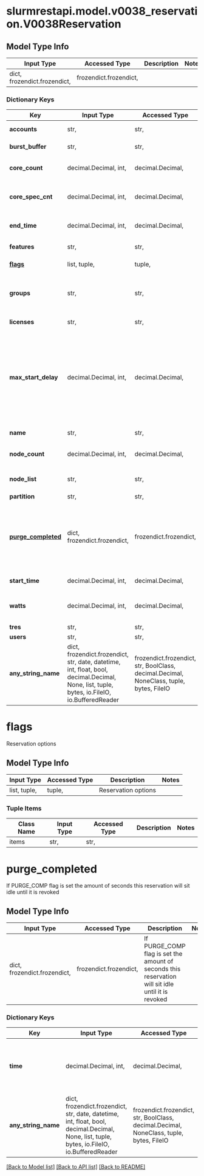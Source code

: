 # slurmrestapi.model.v0038_reservation.V0038Reservation

## Model Type Info
Input Type | Accessed Type | Description | Notes
------------ | ------------- | ------------- | -------------
dict, frozendict.frozendict,  | frozendict.frozendict,  |  | 

### Dictionary Keys
Key | Input Type | Accessed Type | Description | Notes
------------ | ------------- | ------------- | ------------- | -------------
**accounts** | str,  | str,  | Allowed accounts | [optional] 
**burst_buffer** | str,  | str,  | Reserved burst buffer | [optional] 
**core_count** | decimal.Decimal, int,  | decimal.Decimal,  | Number of reserved cores | [optional] 
**core_spec_cnt** | decimal.Decimal, int,  | decimal.Decimal,  | Number of reserved specialized cores | [optional] 
**end_time** | decimal.Decimal, int,  | decimal.Decimal,  | End time of the reservation | [optional] 
**features** | str,  | str,  | List of features | [optional] 
**[flags](#flags)** | list, tuple,  | tuple,  | Reservation options | [optional] 
**groups** | str,  | str,  | List of groups permitted to use the reserved nodes | [optional] 
**licenses** | str,  | str,  | List of licenses | [optional] 
**max_start_delay** | decimal.Decimal, int,  | decimal.Decimal,  | Maximum delay in which jobs outside of the reservation will be permitted to overlap once any jobs are queued for the reservation | [optional] 
**name** | str,  | str,  | Reservationn name | [optional] 
**node_count** | decimal.Decimal, int,  | decimal.Decimal,  | Count of nodes reserved | [optional] 
**node_list** | str,  | str,  | List of reserved nodes | [optional] 
**partition** | str,  | str,  | Partition | [optional] 
**[purge_completed](#purge_completed)** | dict, frozendict.frozendict,  | frozendict.frozendict,  | If PURGE_COMP flag is set the amount of seconds this reservation will sit idle until it is revoked | [optional] 
**start_time** | decimal.Decimal, int,  | decimal.Decimal,  | Start time of reservation | [optional] 
**watts** | decimal.Decimal, int,  | decimal.Decimal,  | amount of power to reserve in watts | [optional] 
**tres** | str,  | str,  | List of TRES | [optional] 
**users** | str,  | str,  | List of users | [optional] 
**any_string_name** | dict, frozendict.frozendict, str, date, datetime, int, float, bool, decimal.Decimal, None, list, tuple, bytes, io.FileIO, io.BufferedReader | frozendict.frozendict, str, BoolClass, decimal.Decimal, NoneClass, tuple, bytes, FileIO | any string name can be used but the value must be the correct type | [optional]

# flags

Reservation options

## Model Type Info
Input Type | Accessed Type | Description | Notes
------------ | ------------- | ------------- | -------------
list, tuple,  | tuple,  | Reservation options | 

### Tuple Items
Class Name | Input Type | Accessed Type | Description | Notes
------------- | ------------- | ------------- | ------------- | -------------
items | str,  | str,  |  | 

# purge_completed

If PURGE_COMP flag is set the amount of seconds this reservation will sit idle until it is revoked

## Model Type Info
Input Type | Accessed Type | Description | Notes
------------ | ------------- | ------------- | -------------
dict, frozendict.frozendict,  | frozendict.frozendict,  | If PURGE_COMP flag is set the amount of seconds this reservation will sit idle until it is revoked | 

### Dictionary Keys
Key | Input Type | Accessed Type | Description | Notes
------------ | ------------- | ------------- | ------------- | -------------
**time** | decimal.Decimal, int,  | decimal.Decimal,  | amount of seconds this reservation will sit idle until it is revoked | [optional] 
**any_string_name** | dict, frozendict.frozendict, str, date, datetime, int, float, bool, decimal.Decimal, None, list, tuple, bytes, io.FileIO, io.BufferedReader | frozendict.frozendict, str, BoolClass, decimal.Decimal, NoneClass, tuple, bytes, FileIO | any string name can be used but the value must be the correct type | [optional]

[[Back to Model list]](../../README.md#documentation-for-models) [[Back to API list]](../../README.md#documentation-for-api-endpoints) [[Back to README]](../../README.md)

